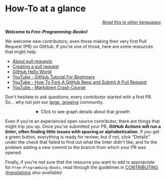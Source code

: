 # How-To at a glance

<div align="right" markdown="1">

*[Read this in other languages](../README.md#translations)*

</div>

**Welcome to *Free-Programming-Books*!**

We welcome new contributors; even those making their very first Pull Request (PR) on GitHub. If you're one of those, here are some resources that might help:

* [About pull requests](https://docs.github.com/en/pull-requests/collaborating-with-pull-requests/proposing-changes-to-your-work-with-pull-requests/about-pull-requests)
* [Creating a pull request](https://docs.github.com/en/pull-requests/collaborating-with-pull-requests/proposing-changes-to-your-work-with-pull-requests/creating-a-pull-request)
* [GitHub Hello World](https://docs.github.com/en/get-started/quickstart/hello-world)
* [YouTube - GitHub Tutorial For Beginners](https://www.youtube.com/watch?v=0fKg7e37bQE)
* [YouTube - How To Fork A GitHub Repo and Submit A Pull Request](https://www.youtube.com/watch?v=G1I3HF4YWEw)
* [YouTube - Markdown Crash Course](https://www.youtube.com/watch?v=HUBNt18RFbo)


Don't hesitate to ask questions; every contributor started with a first PR. So... why not join our [large, growing](https://www.apiseven.com/en/contributor-graph?chart=contributorOverTime&repo=ebookfoundation/free-programming-books) community.

<details align="center" markdown="1">
<summary>Click to see graph details about that growth</summary>

[![EbookFoundation/free-programming-books's Contributor over time Graph](https://contributor-overtime-api.apiseven.com/contributors-svg?chart=contributorOverTime&repo=ebookfoundation/free-programming-books)](https://www.apiseven.com/en/contributor-graph?chart=contributorOverTime&repo=ebookfoundation/free-programming-books)

[![EbookFoundation/free-programming-books's Monthly Active Contributors graph](https://contributor-overtime-api.apiseven.com/contributors-svg?chart=contributorMonthlyActivity&repo=ebookfoundation/free-programming-books)](https://www.apiseven.com/en/contributor-graph?chart=contributorMonthlyActivity&repo=ebookfoundation/free-programming-books)

</details>

Even if you're an experienced open source contributor, there are things that might trip you up. Once you've submitted your PR, ***GitHub Actions* will run a *linter*, often finding little issues with spacing or alphabetization**. If you get a green button, everything is ready for review; but if not, click "Details" under the check that failed to find out what the linter didn't like, and fix the problem adding a new commit to the branch from which your PR was opened.

Finally, if you're not sure that the resource you want to add is appropriate for `Free-Programming-Books`, read through the guidelines in [CONTRIBUTING](CONTRIBUTING.md) *([translations](../README.md#translations) also available)*.
